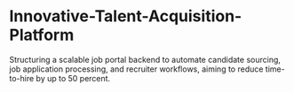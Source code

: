 # Innovative-Talent-Acquisition-Platform
Structuring a scalable job portal backend to automate candidate sourcing, job application processing, and recruiter workflows, aiming to reduce time-to-hire by up to 50 percent.
